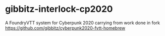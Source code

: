# gibbitz-interlock-cp2020
A FoundryVTT system for Cyberpunk 2020 carrying from work done in fork https://github.com/gibbitz/cyberpunk2020-fvtt-homebrew
